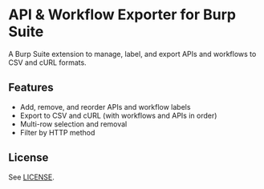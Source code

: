 # API & Workflow Exporter for Burp Suite

A Burp Suite extension to manage, label, and export APIs and workflows to CSV and cURL formats.

## Features

- Add, remove, and reorder APIs and workflow labels
- Export to CSV and cURL (with workflows and APIs in order)
- Multi-row selection and removal
- Filter by HTTP method

## License

See [LICENSE](LICENSE).